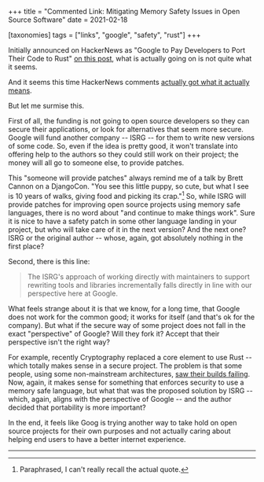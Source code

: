 +++
title = "Commented Link:  Mitigating Memory Safety Issues in Open Source Software"
date = 2021-02-18

[taxonomies]
tags = ["links", "google", "safety", "rust"]
+++

Initially announced on HackerNews as "Google to Pay Developers to Port Their Code
to Rust" [on this
post](https://security.googleblog.com/2021/02/mitigating-memory-safety-issues-in-open.html),
what is actually going on is not quite what it seems.

And it seems this time HackerNews comments [actually got what it actually
means](https://news.ycombinator.com/item?id=26179032).

<!-- more -->

But let me surmise this.

First of all, the funding is not going to open source developers so they can
secure their applications, or look for alternatives that seem more
secure. Google will fund another company -- ISRG -- for them to write new
versions of some code. So, even if the idea is pretty good, it won't translate
into offering help to the authors so they could still work on their project; the
money will all go to someone else, to provide patches.

This "someone will provide patches" always remind me of a talk by Brett Cannon
on a DjangoCon. "You see this little puppy, so cute, but what I see is 10 years
of walks, giving food and picking its crap."[^1] So, while ISRG will provide
patches for improving open source projects using memory safe languages, there is
no word about "and continue to make things work". Sure it is nice to have a
safety patch in some other language landing in your project, but who will take
care of it in the next version? And the next one? ISRG or the original author --
whose, again, got absolutely nothing in the first place?

Second, there is this line:

> The ISRG's approach of working directly with maintainers to support rewriting
> tools and libraries incrementally falls directly in line with our perspective
> here at Google.

What feels strange about it is that we know, for a long time, that Google does
not work for the common good; it works for itself (and that's ok for the
company). But what if the secure way of some project does not fall in the exact
"perspective" of Google? Will they fork it? Accept that their perspective isn't
the right way?

For example, recently Cryptography replaced a core element to use Rust -- which
totally makes sense in a secure project. The problem is that some people, using
some non-mainstream architectures, [saw their builds
failing](https://github.com/pyca/cryptography/issues/5771). Now, again, it makes
sense for something that enforces security to use a memory safe language, but
what that was the proposed solution by ISRG -- which, again, aligns with the
perspective of Google -- and the author decided that portability is more
important?

In the end, it feels like Goog is trying another way to take hold on open source
projects for their own purposes and not actually caring about helping end users
to have a better internet experience.

---

[^1]: Paraphrased, I can't really recall the actual quote.
